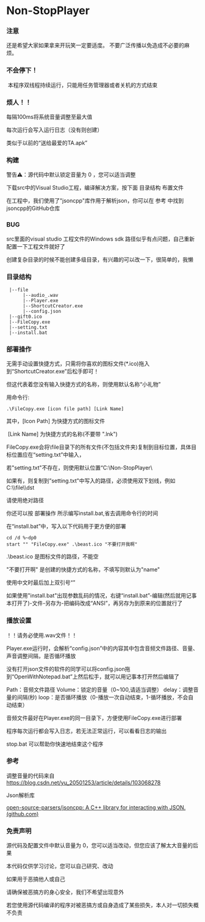 # Non-StopPlayer


### 注意
还是希望大家如果拿来开玩笑一定要适度。
不要广泛传播以免造成不必要的麻烦。

### 不会停下！

​	本程序双线程持续运行，只能用任务管理器或者关机的方式结束

### 烦人！！

每隔100ms将系统音量调整至最大值

每次运行会写入运行日志（没有则创建）

类似于以前的“送给最爱的TA.apk”

### 构建

警告⚠：源代码中默认锁定音量为 0 ，您可以适当调整

下载src中的Visual Studio工程，编译解决方案，按下面 目录结构 布置文件

在工程中，我们使用了"jsoncpp"库作用于解析json，你可以在 参考 中找到jsoncpp的GitHub仓库

### BUG

src里面的visual studio 工程文件的Windows sdk 路径似乎有点问题，自己重新配置一下工程文件就好了

创建复杂目录的时候不能创建多级目录，有兴趣的可以改一下，很简单的，我懒

### 目录结构

```
 |--file
      |--audio_.wav
      |--Player.exe
      |--ShortcutCreator.exe
      |--config.json
 |--gift0.ico
 |--FileCopy.exe
 |--setting.txt
 |--install.bat
```

### 部署操作

无需手动设置快捷方式，只需将你喜欢的图标文件(*.ico)拖入到“ShortcutCreator.exe”后松手即可！

但这代表着您没有输入快捷方式的名称，则使用默认名称“小礼物”

用命令行:

```
.\FileCopy.exe [icon file path] [Link Name]
```

其中，[Icon Path] 为快捷方式的图标文件

​	    [Link Name] 为快捷方式的名称(不要带 ".lnk")

FileCopy.exe会将\file目录下的所有文件(不包括文件夹)复制到目标位置，具体目标位置应在“setting.txt”中输入，

若"setting.txt"不存在，则使用默认位置“C:\\Non-StopPlayer\\

如果有，则复制到”setting.txt"中写入的路径，必须使用双下划线，例如 C:\\\file\\\dst

请使用绝对路径

你还可以按 部署操作 所示编写install.bat,省去调用命令行的时间

在“install.bat”中，写入以下代码用于更方便的部署

```
cd /d %~dp0
start "" "FileCopy.exe" .\beast.ico "不要打开我啊"
```
.\beast.ico 是图标文件的路径，不能空

"不要打开啊" 是创建的快捷方式的名称，不填写则默认为"name"

使用中文时最后加上双引号“”

如果使用"install.bat"出现参数乱码的情况，右键“install.bat”-编辑(然后就用记事本打开了)-文件-另存为-把编码改成“ANSI”，再另存为到原来的位置就行了

### 播放设置

！！请务必使用.wav文件！！

Player.exe运行时，会解析“config.json”中的内容其中包含音频文件路径、音量、声音调整间隔，是否循环播放

没有打开json文件的软件的同学可以将config.json拖到“OpenWithNotepad.bat”上然后松手，就可以用记事本打开然后编辑了

Path：音频文件路径
Volume：锁定的音量（0~100,请适当调整）
delay：调整音量的间隔(秒)
loop：是否循环播放（0-播放一次自动结束，1-循环播放，不会自动结束）

音频文件最好在Player.exe的同一目录下，方便使用FileCopy.exe进行部署

程序每次运行都会写入日志，若无法正常运行，可以看看日志的输出

stop.bat 可以帮助你快速地结束这个程序

### 参考
调整音量的代码来自
https://blog.csdn.net/yu_20501253/article/details/103068278

Json解析库

[open-source-parsers/jsoncpp: A C++ library for interacting with JSON. (github.com)](https://github.com/open-source-parsers/jsoncpp)

### 免责声明

源代码及配置文件中默认音量为 0，您可以适当改动，但您应该了解太大音量的后果

本代码仅供学习讨论，您可以自己研究、改动

如果用于恶搞他人或自己

请确保被恶搞方的身心安全，我们不希望出现意外

若您使用源代码编译的程序对被恶搞方或自身造成了某些损失，本人对一切损失概不负责
